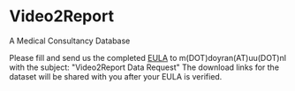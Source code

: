 # Video2Report
A Medical Consultancy Database

Please fill and send us the completed [EULA](https://github.com/dmetehan/Video2Report/blob/master/EULA%20Video2Report.docx) to m(DOT)doyran(AT)uu(DOT)nl with the subject: "Video2Report Data Request"
The download links for the dataset will be shared with you after your EULA is verified.
